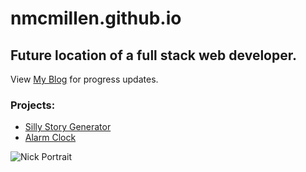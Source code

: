 # nmcmillen.github.io
## Future location of a full stack web developer.

View [My Blog](https://nmcmillen.github.io/blog) for progress updates.

### Projects:

* [Silly Story Generator](https://nmcmillen.github.io/Silly-Story-Generator/)
* [Alarm Clock](https://nmcmillen.github.io/alarm-clock/)

![Nick Portrait](https://user-images.githubusercontent.com/91640914/151585833-c2baedf3-d098-417a-a603-d007fdf3583b.JPG)
